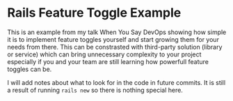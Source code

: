 # Rails Feature Toggle Example

This is an example from my talk When You Say DevOps showing how simple
it is to implement feature toggles yourself and start growing them for
your needs from there. This can be constrasted with third-party
solution (library or service) which can bring unnecessary complexity
to your project especially if you and your team are still learning how
powerfull feature toggles can be.

I will add notes about what to look for in the code in future
commits. It is still a result of running `rails new` so there is
nothing special here.
